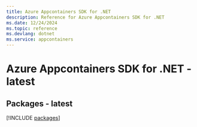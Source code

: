 ```yaml
---
title: Azure Appcontainers SDK for .NET
description: Reference for Azure Appcontainers SDK for .NET
ms.date: 12/24/2024
ms.topic: reference
ms.devlang: dotnet
ms.service: appcontainers
---
```

# Azure Appcontainers SDK for .NET - latest
## Packages - latest
[!INCLUDE [packages](appcontainers-index.md)]